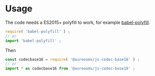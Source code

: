 # Usage

The code needs a ES2015+ polyfill to work, for example
[babel-polyfill](https://babeljs.io/docs/usage/polyfill).
```js
require( 'babel-polyfill' ) ;
// or
import 'babel-polyfill' ;
```

Then
```js
const codecbase16 = require( '@aureooms/js-codec-base16' ) ;
// or
import * as codecbase16 from '@aureooms/js-codec-base16' ;
```
